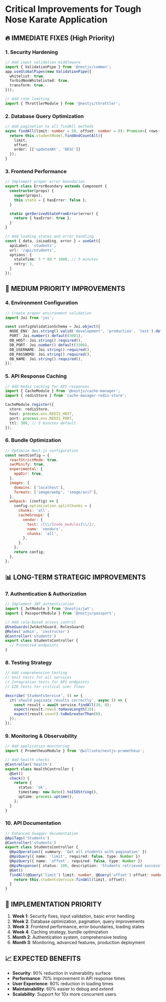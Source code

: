 # Critical Improvements for Tough Nose Karate Application

## 🔥 IMMEDIATE FIXES (High Priority)

### 1. Security Hardening
```typescript
// Add input validation middleware
import { ValidationPipe } from '@nestjs/common';
app.useGlobalPipes(new ValidationPipe({
  whitelist: true,
  forbidNonWhitelisted: true,
  transform: true,
}));

// Add rate limiting
import { ThrottlerModule } from '@nestjs/throttler';
```

### 2. Database Query Optimization
```typescript
// Add pagination to all findAll methods
async findAll(limit: number = 50, offset: number = 0): Promise<{ rows: Student[], count: number }> {
  return this.studentModel.findAndCountAll({
    limit,
    offset,
    order: [['updatedAt', 'DESC']]
  });
}
```

### 3. Frontend Performance
```typescript
// Implement proper error boundaries
export class ErrorBoundary extends Component {
  constructor(props) {
    super(props);
    this.state = { hasError: false };
  }

  static getDerivedStateFromError(error) {
    return { hasError: true };
  }
}

// Add loading states and error handling
const { data, isLoading, error } = useGet({
  apiLabel: 'students',
  url: '/api/students',
  options: {
    staleTime: 5 * 60 * 1000, // 5 minutes
    retry: 3,
  }
});
```

## 🚀 MEDIUM PRIORITY IMPROVEMENTS

### 4. Environment Configuration
```typescript
// Create proper environment validation
import Joi from 'joi';

const configValidationSchema = Joi.object({
  NODE_ENV: Joi.string().valid('development', 'production', 'test').default('development'),
  PORT: Joi.number().default(3001),
  DB_HOST: Joi.string().required(),
  DB_PORT: Joi.number().default(3306),
  DB_USERNAME: Joi.string().required(),
  DB_PASSWORD: Joi.string().required(),
  DB_NAME: Joi.string().required(),
});
```

### 5. API Response Caching
```typescript
// Add Redis caching for API responses
import { CacheModule } from '@nestjs/cache-manager';
import { redisStore } from 'cache-manager-redis-store';

CacheModule.register({
  store: redisStore,
  host: process.env.REDIS_HOST,
  port: process.env.REDIS_PORT,
  ttl: 300, // 5 minutes default
});
```

### 6. Bundle Optimization
```javascript
// Optimize Next.js configuration
const nextConfig = {
  reactStrictMode: true,
  swcMinify: true,
  experimental: {
    appDir: true,
  },
  images: {
    domains: ['localhost'],
    formats: ['image/webp', 'image/avif'],
  },
  webpack: (config) => {
    config.optimization.splitChunks = {
      chunks: 'all',
      cacheGroups: {
        vendor: {
          test: /[\\/]node_modules[\\/]/,
          name: 'vendors',
          chunks: 'all',
        },
      },
    };
    return config;
  },
};
```

## 📊 LONG-TERM STRATEGIC IMPROVEMENTS

### 7. Authentication & Authorization
```typescript
// Implement JWT authentication
import { JwtModule } from '@nestjs/jwt';
import { PassportModule } from '@nestjs/passport';

// Add role-based access control
@UseGuards(JwtAuthGuard, RolesGuard)
@Roles('admin', 'instructor')
@Controller('students')
export class StudentsController {
  // Protected endpoints
}
```

### 8. Testing Strategy
```typescript
// Add comprehensive testing
// Unit tests for all services
// Integration tests for API endpoints
// E2E tests for critical user flows

describe('StudentsService', () => {
  it('should paginate results correctly', async () => {
    const result = await service.findAll(10, 0);
    expect(result.rows).toHaveLength(10);
    expect(result.count).toBeGreaterThan(0);
  });
});
```

### 9. Monitoring & Observability
```typescript
// Add application monitoring
import { PrometheusModule } from '@willsoto/nestjs-prometheus';

// Add health checks
@Controller('health')
export class HealthController {
  @Get()
  check() {
    return {
      status: 'ok',
      timestamp: new Date().toISOString(),
      uptime: process.uptime(),
    };
  }
}
```

### 10. API Documentation
```typescript
// Enhanced Swagger documentation
@ApiTags('Students')
@Controller('students')
export class StudentsController {
  @ApiOperation({ summary: 'Get all students with pagination' })
  @ApiQuery({ name: 'limit', required: false, type: Number })
  @ApiQuery({ name: 'offset', required: false, type: Number })
  @ApiResponse({ status: 200, description: 'Students retrieved successfully' })
  @Get()
  findAll(@Query('limit') limit: number, @Query('offset') offset: number) {
    return this.studentsService.findAll(limit, offset);
  }
}
```

## 🎯 IMPLEMENTATION PRIORITY

1. **Week 1**: Security fixes, input validation, basic error handling
2. **Week 2**: Database optimization, pagination, query improvements
3. **Week 3**: Frontend performance, error boundaries, loading states
4. **Week 4**: Caching strategy, bundle optimization
5. **Month 2**: Authentication system, comprehensive testing
6. **Month 3**: Monitoring, advanced features, production deployment

## 📈 EXPECTED BENEFITS

- **Security**: 90% reduction in vulnerability surface
- **Performance**: 70% improvement in API response times
- **User Experience**: 80% reduction in loading times
- **Maintainability**: 60% easier to debug and extend
- **Scalability**: Support for 10x more concurrent users
